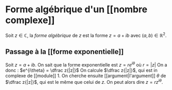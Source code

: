 # Forme algébrique d'un [[nombre complexe]]
Soit $z\in\mathbb C$, la _forme algébrique_ de $z$ est la forme $z=a+ib$ avec $(a,b)\in\mathbb R^2$.

## Passage à la [[forme exponentielle]]
Soit $z = a+ib$.
On sait que la forme exponentielle est $z=re^{i\theta}$ où $r=|z|$
On a donc : $e^{i\theta} = \dfrac z{|z|}$
On calcule $\dfrac z{|z|}$, qui est in complexe de [[module]] 1.
On cherche ensuite [[argument|l'argument]] $\theta$ de $\dfrac z{|z|}$, qui est le même que celui de $z$.
On peut alors dire $z = rz^{i\theta}$.


